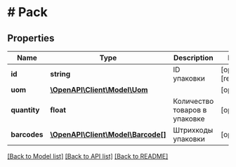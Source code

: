 # # Pack

## Properties

Name | Type | Description | Notes
------------ | ------------- | ------------- | -------------
**id** | **string** | ID упаковки | [optional] [readonly]
**uom** | [**\OpenAPI\Client\Model\Uom**](Uom.md) |  | [optional]
**quantity** | **float** | Количество товаров в упаковке | [optional]
**barcodes** | [**\OpenAPI\Client\Model\Barcode[]**](Barcode.md) | Штрихкоды упаковки | [optional]

[[Back to Model list]](../../README.md#models) [[Back to API list]](../../README.md#endpoints) [[Back to README]](../../README.md)

